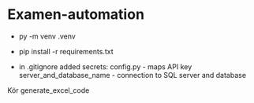 # Examen-automation

- py -m venv .venv

- pip install -r requirements.txt

- in .gitignore added secrets:
config.py - maps API key
server_and_database_name - connection to SQL server and database

Kör generate_excel_code
